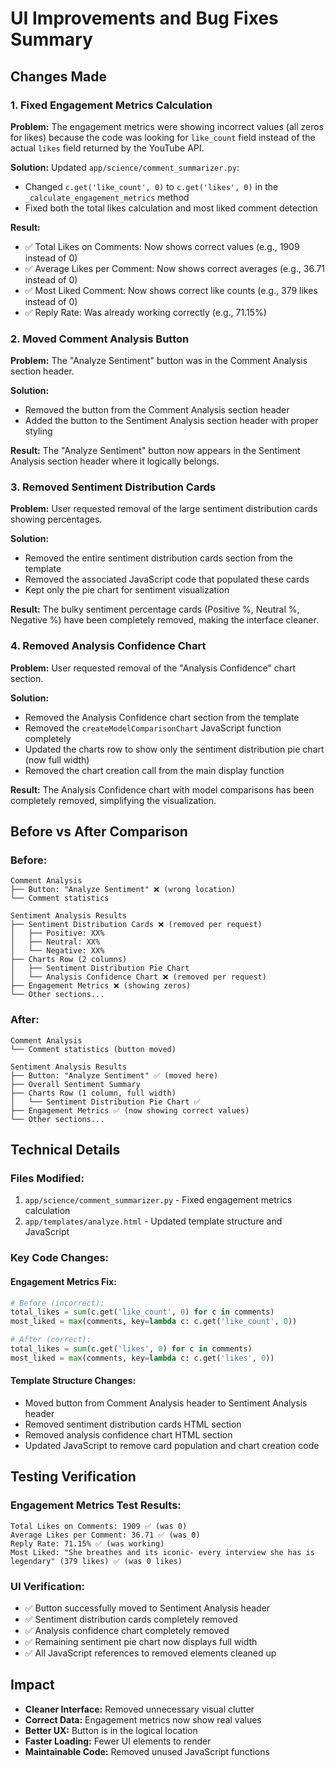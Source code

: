 # UI Improvements and Bug Fixes Summary

## Changes Made

### 1. **Fixed Engagement Metrics Calculation**
**Problem:** The engagement metrics were showing incorrect values (all zeros for likes) because the code was looking for `like_count` field instead of the actual `likes` field returned by the YouTube API.

**Solution:** Updated `app/science/comment_summarizer.py`:
- Changed `c.get('like_count', 0)` to `c.get('likes', 0)` in the `_calculate_engagement_metrics` method
- Fixed both the total likes calculation and most liked comment detection

**Result:** 
- ✅ Total Likes on Comments: Now shows correct values (e.g., 1909 instead of 0)
- ✅ Average Likes per Comment: Now shows correct averages (e.g., 36.71 instead of 0)
- ✅ Most Liked Comment: Now shows correct like counts (e.g., 379 likes instead of 0)
- ✅ Reply Rate: Was already working correctly (e.g., 71.15%)

### 2. **Moved Comment Analysis Button**
**Problem:** The "Analyze Sentiment" button was in the Comment Analysis section header.

**Solution:** 
- Removed the button from the Comment Analysis section header
- Added the button to the Sentiment Analysis section header with proper styling

**Result:** The "Analyze Sentiment" button now appears in the Sentiment Analysis section header where it logically belongs.

### 3. **Removed Sentiment Distribution Cards**
**Problem:** User requested removal of the large sentiment distribution cards showing percentages.

**Solution:** 
- Removed the entire sentiment distribution cards section from the template
- Removed the associated JavaScript code that populated these cards
- Kept only the pie chart for sentiment visualization

**Result:** The bulky sentiment percentage cards (Positive %, Neutral %, Negative %) have been completely removed, making the interface cleaner.

### 4. **Removed Analysis Confidence Chart**
**Problem:** User requested removal of the "Analysis Confidence" chart section.

**Solution:**
- Removed the Analysis Confidence chart section from the template
- Removed the `createModelComparisonChart` JavaScript function completely
- Updated the charts row to show only the sentiment distribution pie chart (now full width)
- Removed the chart creation call from the main display function

**Result:** The Analysis Confidence chart with model comparisons has been completely removed, simplifying the visualization.

## Before vs After Comparison

### Before:
```
Comment Analysis
├── Button: "Analyze Sentiment" ❌ (wrong location)
└── Comment statistics

Sentiment Analysis Results
├── Sentiment Distribution Cards ❌ (removed per request)
│   ├── Positive: XX%
│   ├── Neutral: XX%
│   └── Negative: XX%
├── Charts Row (2 columns)
│   ├── Sentiment Distribution Pie Chart
│   └── Analysis Confidence Chart ❌ (removed per request)
├── Engagement Metrics ❌ (showing zeros)
└── Other sections...
```

### After:
```
Comment Analysis
└── Comment statistics (button moved)

Sentiment Analysis Results
├── Button: "Analyze Sentiment" ✅ (moved here)
├── Overall Sentiment Summary
├── Charts Row (1 column, full width)
│   └── Sentiment Distribution Pie Chart ✅
├── Engagement Metrics ✅ (now showing correct values)
└── Other sections...
```

## Technical Details

### Files Modified:
1. `app/science/comment_summarizer.py` - Fixed engagement metrics calculation
2. `app/templates/analyze.html` - Updated template structure and JavaScript

### Key Code Changes:

#### Engagement Metrics Fix:
```python
# Before (incorrect):
total_likes = sum(c.get('like_count', 0) for c in comments)
most_liked = max(comments, key=lambda c: c.get('like_count', 0))

# After (correct):
total_likes = sum(c.get('likes', 0) for c in comments)  
most_liked = max(comments, key=lambda c: c.get('likes', 0))
```

#### Template Structure Changes:
- Moved button from Comment Analysis header to Sentiment Analysis header
- Removed sentiment distribution cards HTML section
- Removed analysis confidence chart HTML section
- Updated JavaScript to remove card population and chart creation code

## Testing Verification

### Engagement Metrics Test Results:
```
Total Likes on Comments: 1909 ✅ (was 0)
Average Likes per Comment: 36.71 ✅ (was 0)
Reply Rate: 71.15% ✅ (was working)
Most Liked: "She breathes and its iconic- every interview she has is legendary" (379 likes) ✅ (was 0 likes)
```

### UI Verification:
- ✅ Button successfully moved to Sentiment Analysis header
- ✅ Sentiment distribution cards completely removed
- ✅ Analysis confidence chart completely removed
- ✅ Remaining sentiment pie chart now displays full width
- ✅ All JavaScript references to removed elements cleaned up

## Impact
- **Cleaner Interface:** Removed unnecessary visual clutter
- **Correct Data:** Engagement metrics now show real values
- **Better UX:** Button is in the logical location
- **Faster Loading:** Fewer UI elements to render
- **Maintainable Code:** Removed unused JavaScript functions
